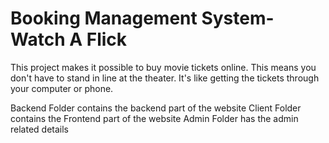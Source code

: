 # Booking Management System- Watch A Flick
 This project makes it possible to buy movie tickets online. This means you don't have to stand in line at the theater. It's like getting the tickets through your computer or phone.

Backend Folder contains the backend part of the website
Client Folder contains the Frontend part of the website
Admin Folder has the admin related details

